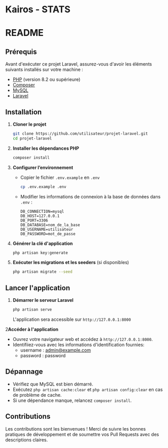 # Kairos - STATS
# README

## Prérequis

Avant d'exécuter ce projet Laravel, assurez-vous d'avoir les éléments suivants installés sur votre machine :

- [PHP](https://www.php.net/downloads.php) (version 8.2 ou supérieure)
- [Composer](https://getcomposer.org/download/)
- [MySQL](https://dev.mysql.com/downloads/)
- [Laravel](https://laravel.com/docs/)

## Installation

1. **Cloner le projet**
   ```sh
   git clone https://github.com/utilisateur/projet-laravel.git
   cd projet-laravel
   ```

2. **Installer les dépendances PHP**
   ```sh
   composer install
   ```

3. **Configurer l’environnement**
   - Copier le fichier `.env.example` en `.env`
     ```sh
     cp .env.example .env
     ```
   - Modifier les informations de connexion à la base de données dans `.env` :
     ```env
     DB_CONNECTION=mysql
     DB_HOST=127.0.0.1
     DB_PORT=3306
     DB_DATABASE=nom_de_la_base
     DB_USERNAME=utilisateur
     DB_PASSWORD=mot_de_passe
     ```

4. **Générer la clé d'application**
   ```sh
   php artisan key:generate
   ```

5. **Exécuter les migrations et les seeders** (si disponibles)
   ```sh
   php artisan migrate --seed
   ```


## Lancer l'application

1. **Démarrer le serveur Laravel**
   ```sh
   php artisan serve
   ```
   L'application sera accessible sur `http://127.0.0.1:8000`

2**Accéder à l'application**
   - Ouvrez votre navigateur web et accédez à `http://127.0.0.1:8000`.
   - Identifiiez-vous avec les informations d'identification fournies:
        - username : admin@example.com
        - password : password

## Dépannage

- Vérifiez que MySQL est bien démarré.
- Exécutez `php artisan cache:clear` et `php artisan config:clear` en cas de problème de cache.
- Si une dépendance manque, relancez `composer install`.

## Contributions

Les contributions sont les bienvenues ! Merci de suivre les bonnes pratiques de développement et de soumettre vos Pull Requests avec des descriptions claires.

